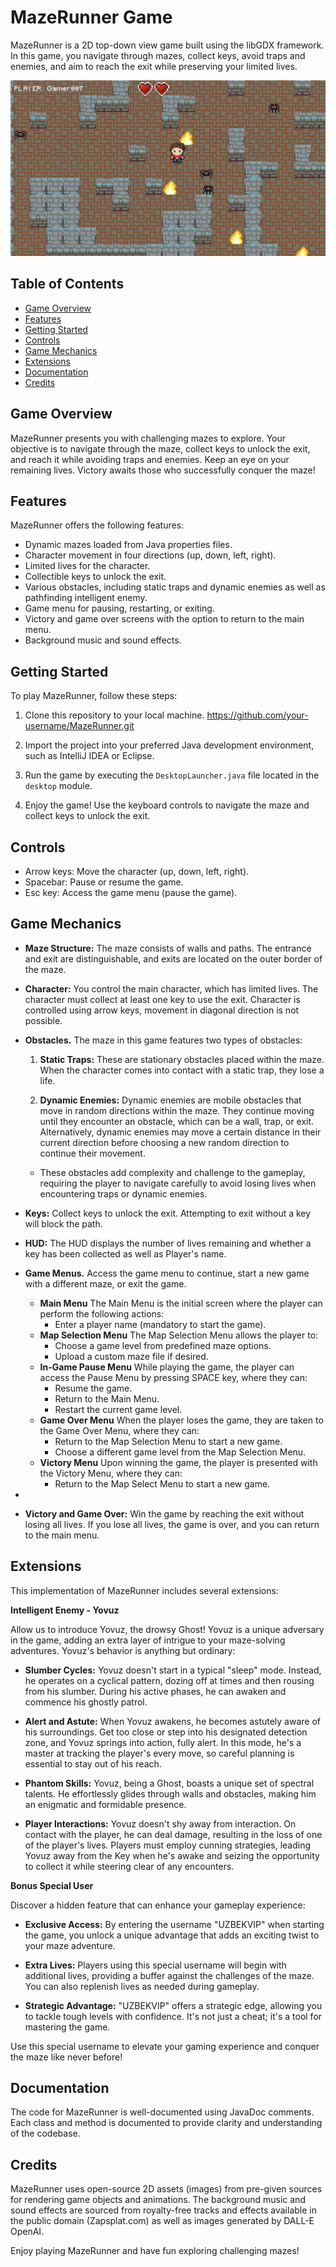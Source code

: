 # MazeRunner Game

MazeRunner is a 2D top-down view game built using the libGDX framework. In this game, you navigate through mazes, collect keys, avoid traps and enemies, and aim to reach the exit while preserving your limited lives.


![MazeRunner Screenshot](assets\Screenshot_Game.png)
## Table of Contents
- [Game Overview](#game-overview)
- [Features](#features)
- [Getting Started](#getting-started)
- [Controls](#controls)
- [Game Mechanics](#game-mechanics)
- [Extensions](#extensions)
- [Documentation](#documentation)
- [Credits](#credits)

## Game Overview
MazeRunner presents you with challenging mazes 
to explore. Your objective is to navigate through the maze, 
collect keys to unlock the exit, and reach it while avoiding
traps and enemies. Keep an eye on your remaining lives. Victory awaits 
those who successfully conquer the maze!

## Features
MazeRunner offers the following features:

- Dynamic mazes loaded from Java properties files.
- Character movement in four directions (up, down, left, right).
- Limited lives for the character.
- Collectible keys to unlock the exit.
- Various obstacles, including static traps and dynamic enemies as well as pathfinding intelligent enemy.
- Game menu for pausing, restarting, or exiting.
- Victory and game over screens with the option to return to the main menu.
- Background music and sound effects.

## Getting Started
To play MazeRunner, follow these steps:

1. Clone this repository to your local machine.
https://github.com/your-username/MazeRunner.git

2. Import the project into your preferred Java development environment, such as IntelliJ IDEA or Eclipse.

3. Run the game by executing the `DesktopLauncher.java` file located in the `desktop` module.

4. Enjoy the game! Use the keyboard controls to navigate the maze and collect keys to unlock the exit.

## Controls
- Arrow keys: Move the character (up, down, left, right).
- Spacebar: Pause or resume the game.
- Esc key: Access the game menu (pause the game).

## Game Mechanics
- **Maze Structure:** The maze consists of walls and paths. The entrance and exit are distinguishable, and exits are located on the outer border of the maze.
- **Character:** You control the main character, which has limited lives. 
The character must collect at least one key to use the exit. Character is controlled using arrow keys, movement in diagonal direction is not possible.
- **Obstacles.** The maze in this game features two types of obstacles:
  1. **Static Traps:** These are stationary obstacles placed within the maze. When the character comes into contact with a static trap, they lose a life.

  2. **Dynamic Enemies:** Dynamic enemies are mobile obstacles that move in random directions within the maze. They continue moving until they encounter an obstacle, which can be a wall, trap, or exit. Alternatively, dynamic enemies may move a certain distance in their current direction before choosing a new random direction to continue their movement.
    - These obstacles add complexity and challenge to the gameplay, requiring the player to navigate carefully to avoid losing lives when encountering traps or dynamic enemies.

- **Keys:** Collect keys to unlock the exit. Attempting to exit without a key will block the path.
- **HUD:** The HUD displays the number of lives remaining and whether a key has been collected as well as Player's name. 
- **Game Menus.** Access the game menu to continue, start a new game with a different maze, or exit the game.

  - **Main Menu**
    The Main Menu is the initial screen where the player can perform the following actions:
    - Enter a player name (mandatory to start the game).
  - **Map Selection Menu**
  The Map Selection Menu allows the player to:
    - Choose a game level from predefined maze options.
    - Upload a custom maze file if desired.
  - **In-Game Pause Menu**
  While playing the game, the player can access the Pause Menu by pressing SPACE key, where they can:
    - Resume the game.
    - Return to the Main Menu.
    - Restart the current game level.
  - **Game Over Menu**
  When the player loses the game, they are taken to the Game Over Menu, where they can:
    - Return to the Map Selection Menu to start a new game.
    - Choose a different game level from the Map Selection Menu.
  - **Victory Menu**
  Upon winning the game, the player is presented with the Victory Menu, where they can:
    - Return to the Map Select  Menu to start a new game.
- 
- **Victory and Game Over:** Win the game by reaching the exit without losing all lives. If you lose all lives, the game is over, and you can return to the main menu.

## Extensions
This implementation of MazeRunner includes several extensions:

**Intelligent Enemy - Yovuz**

Allow us to introduce Yovuz, the drowsy Ghost! Yovuz is a unique adversary in the game, adding an extra layer of intrigue to your maze-solving adventures. Yovuz's behavior is anything but ordinary:

- **Slumber Cycles:** Yovuz doesn't start in a typical "sleep" mode. Instead, he operates on a cyclical pattern, dozing off at times and then rousing from his slumber. During his active phases, he can awaken and commence his ghostly patrol.

- **Alert and Astute:** When Yovuz awakens, he becomes astutely aware of his surroundings. Get too close or step into his designated detection zone, and Yovuz springs into action, fully alert. In this mode, he's a master at tracking the player's every move, so careful planning is essential to stay out of his reach.

- **Phantom Skills:** Yovuz, being a Ghost, boasts a unique set of spectral talents. He effortlessly glides through walls and obstacles, making him an enigmatic and formidable presence.

- **Player Interactions:** Yovuz doesn't shy away from interaction. On contact with the player, he can deal damage, resulting in the loss of one of the player's lives. Players must employ cunning strategies, leading Yovuz away from the Key when he's awake and seizing the opportunity to collect it while steering clear of any encounters.

**Bonus Special User**

Discover a hidden feature that can enhance your gameplay experience:

- **Exclusive Access:** By entering the username "UZBEKVIP" when starting the game, you unlock a unique advantage that adds an exciting twist to your maze adventure.

- **Extra Lives:** Players using this special username will begin with additional lives, providing a buffer against the challenges of the maze. You can also replenish lives as needed during gameplay.

- **Strategic Advantage:** "UZBEKVIP" offers a strategic edge, allowing you to tackle tough levels with confidence. It's not just a cheat; it's a tool for mastering the game.

Use this special username to elevate your gaming experience and conquer the maze like never before!


## Documentation
The code for MazeRunner is well-documented using JavaDoc comments. Each class and method is documented to provide clarity and understanding of the codebase.

## Credits
MazeRunner uses open-source 2D assets (images) from pre-given sources for rendering game objects and animations. The background music and sound effects are sourced from royalty-free tracks and effects available in the public domain (Zapsplat.com) as well as images generated by DALL-E OpenAI.

Enjoy playing MazeRunner and have fun exploring challenging mazes!

